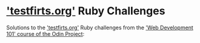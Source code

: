 ['testfirts.org'](http://testfirst.org/learn_ruby) Ruby Challenges
==================================================================

Solutions to the ['testfirts.org'](http://testfirst.org/learn_ruby) Ruby challenges from the ['Web Development 101' course of the Odin Project](http://www.theodinproject.com/web-development-101/html-css):

